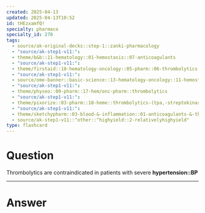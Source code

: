 ```yaml
---
created: 2025-04-13
updated: 2025-04-13T10:52
id: tHEzxamfQ!
specialty: pharmaco
specialty_id: 270
tags:
  - source/ak-original-decks::step-1::zanki-pharmacology
  - "source/ak-step1-v11:": 
  - theme/b&b::11-hematology::01-hemostasis::07-anticoagulants
  - "source/ak-step1-v11:": 
  - theme/firstaid::10-hematology-oncology::05-pharm::06-thrombolytics
  - "source/ak-step1-v11:": 
  - source/ome-banner::basic-science::13-hematology-oncology::11-hemostasis
  - "source/ak-step1-v11:": 
  - theme/physeo::09-pharm::17-hem/onc-pharm::thrombolytics
  - "source/ak-step1-v11:": 
  - theme/pixorize::03-pharm::10-heme::thrombolytics-(tpa,-streptokinase,-urokinase)
  - "source/ak-step1-v11:": 
  - theme/sketchypharm::03-blood-&-inflammation::01-anticoagulants-&-thrombolytics::04-thrombolytics
  - source/ak-step1-v11::^other::^highyield::2-relativelyhighyield"
type: flashcard
---
```


# Question
Thrombolytics are contraindicated in patients with severe **hypertension::BP**

---

# Answer
